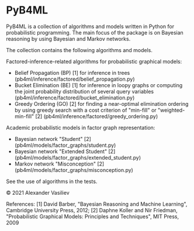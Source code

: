 # PyB4ML
PyB4ML is a collection of algorithms and models written in Python for probabilistic programming. The main focus of the package is on Bayesian reasoning by using Bayesian and Markov networks. 

The collection contains the following algorithms and models.

Factored-inference-related algorithms for probabilistic graphical models:
- Belief Propagation (BP) [1] for inference in trees (pb4ml/inference/factored/belief_propagation.py)
- Bucket Elimination (BE) [1] for inference in loopy graphs or computing the joint probability distribution of several query variables (pb4ml/inference/factored/bucket_elimination.py)
- Greedy Ordering (GO) [2] for finding a near-optimal elimination ordering by using greedy search with a cost criterion of "min-fill" or "weighted-min-fill" [2] (pb4ml/inference/factored/greedy_ordering.py)

Academic probabilistic models in factor graph representation:
- Bayesian network "Student" [2] (pb4ml/models/factor_graphs/student.py)
- Bayesian network "Extended Student" [2] (pb4ml/models/factor_graphs/extended_student.py)
- Markov network "Misconception" [2] (pb4ml/models/factor_graphs/misconception.py)

See the use of algorithms in the tests.

© 2021 Alexander Vasiliev

References:
[1] David Barber, "Bayesian Reasoning and Machine Learning", Cambridge University Press, 2012;
[2] Daphne Koller and Nir Friedman, "Probabilistic Graphical Models: Principles and Techniques", MIT Press, 2009
